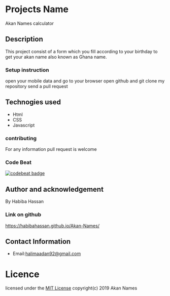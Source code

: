 # Projects  Name
 Akan Names calculator
## Description
   This project consist of a form which you fill according to your birthday to get your akan name also known as Ghana name.
 ### Setup instruction
  open your mobile data and go to your browser
  open github and git clone my repository 
  send a pull request
 ## Technogies used
 * Html
 * CSS
 * Javascript
 ### contributing
 For any information pull request is welcome
 ### Code Beat
 [![codebeat badge](https://codebeat.co/badges/d31a79fd-231c-474e-b012-71d545bc0842)](https://codebeat.co/projects/github-com-habibahassan-akan-names-master)
## Author and acknowledgement
 By Habiba Hassan
### Link on github
 https://habibahassan.github.io/Akan-Names/
## Contact Information
  *  Email:halimaadan92@gmail.com
#  Licence
 licensed under the [MIT License](license)
 copyright(c) 2019 Akan Names


  
